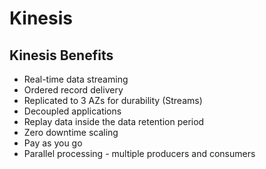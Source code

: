 # Kinesis 

## Kinesis Benefits
- Real-time data streaming
- Ordered record delivery
- Replicated to 3 AZs for durability (Streams)
- Decoupled applications
- Replay data inside the data retention period
- Zero downtime scaling
- Pay as you go
- Parallel processing - multiple producers and consumers
